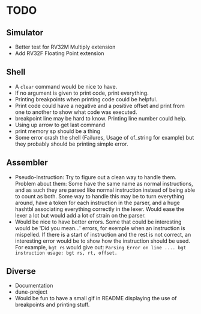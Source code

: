 # TODO

## Simulator

* Better test for RV32M Multiply extension
* Add RV32F Floating Point extension

## Shell

* A `clear` command would be nice to have.
* If no argument is given to print code, print everything.
* Printing breakpoints when printing code could be helpful.
* Print code could have a negative and a positive offset and print from
  one to another to show what code was executed.
* breakpoint line may be hard to know. Printing line number could help.
* Using up arrow to get last command
* print memory sp should be a thing
* Some error crash the shell (Failures, Usage of of_string for example)
  but they probably should be printing simple error.

## Assembler

* Pseudo-Instruction: Try to figure out a clean way to handle them.
  Problem about them: Some have the same name as normal instructions, and as
  such they are parsed like normal instruction instead of being able to count as
  both.
  Some way to handle this may be to turn everything around, have a token for
  each instruction in the parser, and a huge hashtbl associating everything
  correctly in the lexer.
  Would ease the lexer a lot but would add a lot of strain on the parser.
* Would be nice to have better errors.
  Some that could be interesting would be 'Did you mean...' errors, for exemple
  when an instruction is mispelled.
  If there is a start of instruction and the rest is not correct, an interesting
  error would be to show how the instruction should be used.
  For example, ``bgt rs`` would give out: ``Parsing Error on line .... bgt
  instruction usage: bgt rs, rt, offset.``

## Diverse

* Documentation
* dune-project
* Would be fun to have a small gif in README displaying the use of breakpoints
  and printing stuff.
